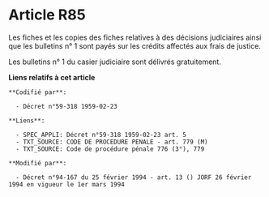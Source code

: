 # Article R85

Les fiches et les copies des fiches relatives à des décisions judiciaires ainsi que les bulletins n° 1 sont payés sur les
crédits affectés aux frais de justice.

Les bulletins n° 1 du casier judiciaire sont délivrés gratuitement.

**Liens relatifs à cet article**

	**Codifié par**:

	  - Décret n°59-318 1959-02-23

	**Liens**:

	  - SPEC_APPLI: Décret n°59-318 1959-02-23 art. 5
	  - TXT_SOURCE: CODE DE PROCEDURE PENALE - art. 779 (M)
	  - TXT_SOURCE: Code de procédure pénale 776 (3°), 779

	**Modifié par**:

	  - Décret n°94-167 du 25 février 1994 - art. 13 () JORF 26 février 1994 en vigueur le 1er mars 1994
